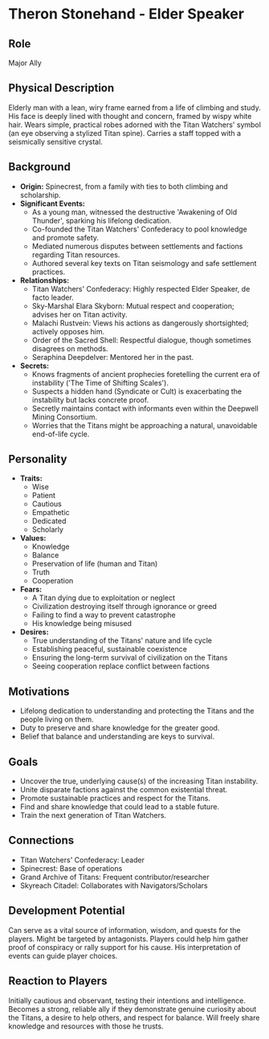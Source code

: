 # Theron Stonehand - Elder Speaker

## Role
Major Ally

## Physical Description
Elderly man with a lean, wiry frame earned from a life of climbing and study. His face is deeply lined with thought and concern, framed by wispy white hair. Wears simple, practical robes adorned with the Titan Watchers' symbol (an eye observing a stylized Titan spine). Carries a staff topped with a seismically sensitive crystal.

## Background
- **Origin:** Spinecrest, from a family with ties to both climbing and scholarship.
- **Significant Events:**
  - As a young man, witnessed the destructive 'Awakening of Old Thunder', sparking his lifelong dedication.
  - Co-founded the Titan Watchers' Confederacy to pool knowledge and promote safety.
  - Mediated numerous disputes between settlements and factions regarding Titan resources.
  - Authored several key texts on Titan seismology and safe settlement practices.
- **Relationships:**
  - Titan Watchers' Confederacy: Highly respected Elder Speaker, de facto leader.
  - Sky-Marshal Elara Skyborn: Mutual respect and cooperation; advises her on Titan activity.
  - Malachi Rustvein: Views his actions as dangerously shortsighted; actively opposes him.
  - Order of the Sacred Shell: Respectful dialogue, though sometimes disagrees on methods.
  - Seraphina Deepdelver: Mentored her in the past.
- **Secrets:**
  - Knows fragments of ancient prophecies foretelling the current era of instability ('The Time of Shifting Scales').
  - Suspects a hidden hand (Syndicate or Cult) is exacerbating the instability but lacks concrete proof.
  - Secretly maintains contact with informants even within the Deepwell Mining Consortium.
  - Worries that the Titans might be approaching a natural, unavoidable end-of-life cycle.

## Personality
- **Traits:**
  - Wise
  - Patient
  - Cautious
  - Empathetic
  - Dedicated
  - Scholarly
- **Values:**
  - Knowledge
  - Balance
  - Preservation of life (human and Titan)
  - Truth
  - Cooperation
- **Fears:**
  - A Titan dying due to exploitation or neglect
  - Civilization destroying itself through ignorance or greed
  - Failing to find a way to prevent catastrophe
  - His knowledge being misused
- **Desires:**
  - True understanding of the Titans' nature and life cycle
  - Establishing peaceful, sustainable coexistence
  - Ensuring the long-term survival of civilization on the Titans
  - Seeing cooperation replace conflict between factions

## Motivations
- Lifelong dedication to understanding and protecting the Titans and the people living on them.
- Duty to preserve and share knowledge for the greater good.
- Belief that balance and understanding are keys to survival.

## Goals
- Uncover the true, underlying cause(s) of the increasing Titan instability.
- Unite disparate factions against the common existential threat.
- Promote sustainable practices and respect for the Titans.
- Find and share knowledge that could lead to a stable future.
- Train the next generation of Titan Watchers.

## Connections
- Titan Watchers' Confederacy: Leader
- Spinecrest: Base of operations
- Grand Archive of Titans: Frequent contributor/researcher
- Skyreach Citadel: Collaborates with Navigators/Scholars

## Development Potential
Can serve as a vital source of information, wisdom, and quests for the players. Might be targeted by antagonists. Players could help him gather proof of conspiracy or rally support for his cause. His interpretation of events can guide player choices.

## Reaction to Players
Initially cautious and observant, testing their intentions and intelligence. Becomes a strong, reliable ally if they demonstrate genuine curiosity about the Titans, a desire to help others, and respect for balance. Will freely share knowledge and resources with those he trusts.
